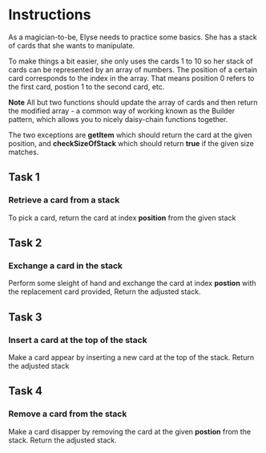 # Instructions

As a magician-to-be, Elyse needs to practice some basics. She has a stack of cards that she wants to manipulate.

To make things a bit easier, she only uses the cards 1 to 10 so her stack of cards can be represented by an array of numbers. The position of a certain card corresponds to the index in the array. That means position 0 refers to the first card, postion 1 to the second card, etc.

**Note**
All but two functions should update the array of cards and then return the modified array - a common way of working known as the Builder pattern, which allows you to nicely daisy-chain functions together.

The two exceptions are **getItem** which should return the card at the given position, and **checkSizeOfStack** which should return **true** if the given size matches.

## Task 1

### Retrieve a card from a stack

To pick a card, return the card at index **position** from the given stack

## Task 2

### Exchange a card in the stack

Perform some sleight of hand and exchange the card at index **postion** with the replacement card provided, Return the adjusted stack.

## Task 3

### Insert a card at the top of the stack

Make a card appear by inserting a new card at the top of the stack. Return the adjusted stack

## Task 4

### Remove a card from the stack

Make a card disapper by removing the card at the given **postion** from the stack. Return the adjusted stack.
